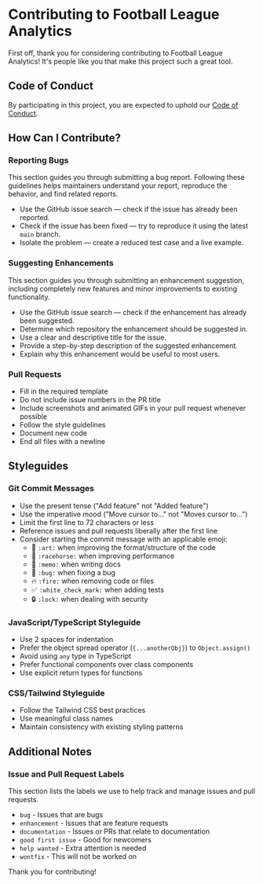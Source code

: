 
# Contributing to Football League Analytics

First off, thank you for considering contributing to Football League Analytics! It's people like you that make this project such a great tool.

## Code of Conduct

By participating in this project, you are expected to uphold our [Code of Conduct](CODE_OF_CONDUCT.md).

## How Can I Contribute?

### Reporting Bugs

This section guides you through submitting a bug report. Following these guidelines helps maintainers understand your report, reproduce the behavior, and find related reports.

- Use the GitHub issue search — check if the issue has already been reported.
- Check if the issue has been fixed — try to reproduce it using the latest `main` branch.
- Isolate the problem — create a reduced test case and a live example.

### Suggesting Enhancements

This section guides you through submitting an enhancement suggestion, including completely new features and minor improvements to existing functionality.

- Use the GitHub issue search — check if the enhancement has already been suggested.
- Determine which repository the enhancement should be suggested in.
- Use a clear and descriptive title for the issue.
- Provide a step-by-step description of the suggested enhancement.
- Explain why this enhancement would be useful to most users.

### Pull Requests

- Fill in the required template
- Do not include issue numbers in the PR title
- Include screenshots and animated GIFs in your pull request whenever possible
- Follow the style guidelines
- Document new code
- End all files with a newline

## Styleguides

### Git Commit Messages

- Use the present tense ("Add feature" not "Added feature")
- Use the imperative mood ("Move cursor to..." not "Moves cursor to...")
- Limit the first line to 72 characters or less
- Reference issues and pull requests liberally after the first line
- Consider starting the commit message with an applicable emoji:
    - 🎨 `:art:` when improving the format/structure of the code
    - 🐎 `:racehorse:` when improving performance
    - 📝 `:memo:` when writing docs
    - 🐛 `:bug:` when fixing a bug
    - 🔥 `:fire:` when removing code or files
    - ✅ `:white_check_mark:` when adding tests
    - 🔒 `:lock:` when dealing with security

### JavaScript/TypeScript Styleguide

- Use 2 spaces for indentation
- Prefer the object spread operator (`{...anotherObj}`) to `Object.assign()`
- Avoid using `any` type in TypeScript
- Prefer functional components over class components
- Use explicit return types for functions

### CSS/Tailwind Styleguide

- Follow the Tailwind CSS best practices
- Use meaningful class names
- Maintain consistency with existing styling patterns

## Additional Notes

### Issue and Pull Request Labels

This section lists the labels we use to help track and manage issues and pull requests.

* `bug` - Issues that are bugs
* `enhancement` - Issues that are feature requests
* `documentation` - Issues or PRs that relate to documentation
* `good first issue` - Good for newcomers
* `help wanted` - Extra attention is needed
* `wontfix` - This will not be worked on

Thank you for contributing!
